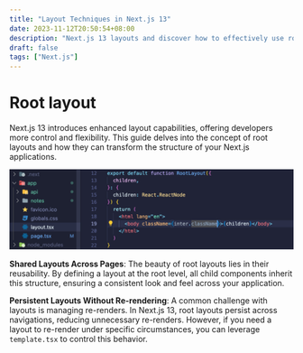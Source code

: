```yaml
---
title: "Layout Techniques in Next.js 13"
date: 2023-11-12T20:50:54+08:00
description: "Next.js 13 layouts and discover how to effectively use root layouts to structure your applications."
draft: false
tags: ["Next.js"]
---
```


# Root layout

Next.js 13 introduces enhanced layout capabilities, offering developers more control and flexibility. This guide delves into the concept of root layouts and how they can transform the structure of your Next.js applications.

![root layout](/static/images/0003.png)


**Shared Layouts Across Pages**: The beauty of root layouts lies in their reusability. By defining a layout at the root level, all child components inherit this structure, ensuring a consistent look and feel across your application.

**Persistent Layouts Without Re-rendering**: A common challenge with layouts is managing re-renders. In Next.js 13, root layouts persist across navigations, reducing unnecessary re-renders. However, if you need a layout to re-render under specific circumstances, you can leverage `template.tsx` to control this behavior.
